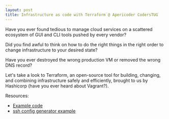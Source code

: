 ```yaml
---
layout: post
title: Infrastructure as code with Terraform @ Apericoder CodersTUG
---
```


Have you ever found tedious to manage cloud services on a scattered ecosystem of GUI and CLI tools pushed by every vendor?

Did you find awful to think on how to do the right things in the right order to change infrastructure to your desired state?

Have you ever destroyed the wrong production VM or removed the wrong DNS record?

Let's take a look to Terraform, an open-source tool for building, changing, and combining infrastructure safely and efficiently, brought to us by Hashicorp (have you ever heard about Vagrant?).

Resources:
* [Example code](https://gist.github.com/gionn/787a3fc379eeac0ce01f)
* [ssh config generator example](https://gist.github.com/gionn/fabbd0f6d6ad897d0338)

<script async class="speakerdeck-embed" data-id="e9a6476366cf42a3973fced09921d480" data-ratio="1.33333333333333" src="//speakerdeck.com/assets/embed.js"></script>
